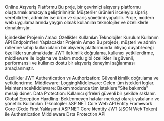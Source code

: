 Online Alışveriş Platformu
Bu proje, bir çevrimiçi alışveriş platformu oluşturmak amacıyla geliştirilmiştir. Müşteriler ürünleri inceleyip sipariş verebilirken, adminler ise ürün ve sipariş yönetimi yapabilir. Proje, modern web uygulamalarında yaygın olarak kullanılan teknolojiler ve özelliklerle donatılmıştır.

İçindekiler
Projenin Amacı
Özellikler
Kullanılan Teknolojiler
Kurulum
Kullanım
API Endpoint’leri
Yapılacaklar
Projenin Amacı
Bu projede, müşteri ve admin rollerine sahip kullanıcıların bir alışveriş platformunda ihtiyaç duyabileceği özellikler sunulmaktadır. JWT ile kimlik doğrulama, kullanıcı yetkilendirme, middleware ile loglama ve bakım modu gibi özellikler ile güvenli, performanslı ve kullanıcı dostu bir alışveriş deneyimi sağlanması amaçlanmıştır.

Özellikler
JWT Authentication ve Authorization: Güvenli kimlik doğrulama ve yetkilendirme.
Middleware:
LoggingMiddleware: Gelen tüm istekleri loglar.
MaintenanceMiddleware: Bakım modunda tüm isteklere "Site bakımda" mesajı döner.
Data Protection: Kullanıcı şifreleri güvenli bir şekilde saklanır.
Global Exception Handling: Beklenmeyen hatalar merkezi olarak yakalanır ve yönetilir.
Kullanılan Teknolojiler
ASP.NET Core Web API
Entity Framework Core (Code First Yaklaşımı)
ASP.NET Core Identity
JWT (JSON Web Token) ile Authentication
Middleware
Data Protection API
